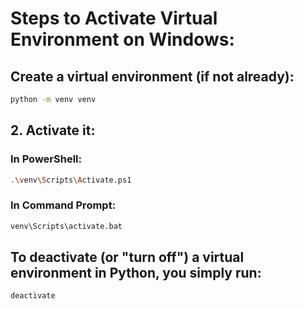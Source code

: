 # Steps to Activate Virtual Environment on Windows:

## Create a virtual environment (if not already):

```bash
python -m venv venv
```

## 2. Activate it:

### In PowerShell:

```bash
.\venv\Scripts\Activate.ps1
```

### In Command Prompt:

```bash
venv\Scripts\activate.bat
```

## To deactivate (or "turn off") a virtual environment in Python, you simply run:

```bash
deactivate
```
